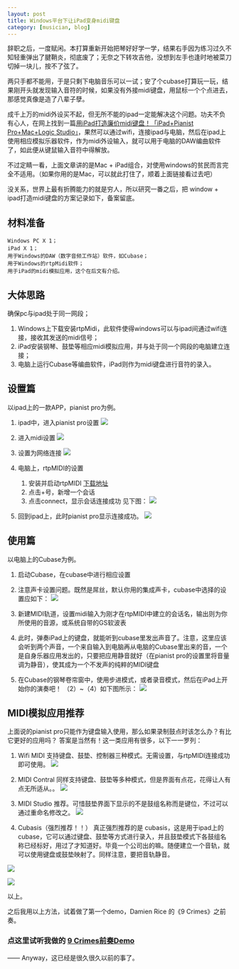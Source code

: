 ```yaml
---
layout: post
title: Windows平台下让iPad变身midi键盘
category: [musician, blog]
---
```


辞职之后，一度赋闲。本打算重新开始把琴好好学一学，结果右手因为练习过久不知轻重弹出了腱鞘炎，彻底废了；无奈之下转攻吉他，没想到左手也逢时地被菜刀切掉一块儿，按不了弦了。

两只手都不能用，于是只剩下电脑音乐可以一试；安了个cubase打算玩一玩，结果刚开头就发现输入音符的时候，如果没有外接midi键盘，用鼠标一个个点进去，那感觉真像是造了八辈子孽。

成千上万的midi外设买不起，但无所不能的ipad一定能解决这个问题。功夫不负有心人，在网上找到一篇[用iPad打造廉价midi键盘！「iPad+Pianist Pro+Mac+Logic Studio」](http://bbs.weiphone.com/read-htm-tid-1664135.html)，果然可以通过wifi，连接ipad与电脑，然后在ipad上使用相应模拟乐器软件，作为midi外设输入，就可以用于电脑的DAW编曲软件了，如此便从键鼠输入音符中得解放。

不过定睛一看，上面文章讲的是Mac + iPad组合，对使用windows的贫民而言完全不适用。（如果你用的是Mac，可以就此打住了，顺着上面链接看过去吧）

没关系，世界上最有折腾能力的就是穷人，所以研究一番之后，把 window + ipad打造midi键盘的方案记录如下，备案留底。


## 材料准备

```
Windows PC X 1；
iPad X 1；
用于Windows的DAW（数字音频工作站）软件，如Cubase；
用于Windows的rtpMidi软件；
用于iPad的midi模拟应用，这个在后文有介绍。
```
 
## 大体思路
确保pc与ipad处于同一网段；

1. Windows上下载安装rtpMidi，此软件使得windows可以与ipad间通过wifi连接，接收其发送的midi信号；
1. iPad安装钢琴、鼓垫等相应midi模拟应用，并与处于同一个网段的电脑建立连接；
1. 电脑上运行Cubase等编曲软件，iPad则作为midi键盘进行音符的录入。


## 设置篇

以ipad上的一款APP，pianist pro为例。

1. ipad中，进入pianist pro设置
![](/images/1.jpg)

1. 进入midi设置
![](/images/2.jpg)

1. 设置为网络连接
![](/images/3.jpg)

1. 电脑上，rtpMIDI的设置
     1. 安装并启动rtpMIDI [下载地址](http://pan.baidu.com/s/128QcB)
     1. 点击+号，新增一个会话
     1. 点击connect，显示会话连接成功
 见下图：
 ![](/images/4.jpg)

1. 回到ipad上，此时pianist pro显示连接成功。
![](/images/5.jpg)
 

## 使用篇

以电脑上的Cubase为例。

1. 启动Cubase，在cubase中进行相应设置
1. 注意声卡设置问题。既然是屌丝，默认你用的集成声卡，cubase中选择的设置应如下：
![](/images/6.jpg)

1. 新建MIDI轨道，设置midi输入为刚才在rtpMIDI中建立的会话名，输出则为你所使用的音源，或系统自带的GS软波表
1. 此时，弹奏iPad上的键盘，就能听到cubase里发出声音了。注意，这里应该会听到两个声音，一个来自输入到电脑再从电脑的Cubase里出来的音，一个是自身乐器应用发出的，只要把应用静音就好（在pianist pro的设置里将音量调为静音），使其成为一个不发声的纯粹的MIDI键盘
1. 在Cubase的钢琴卷帘窗中，使用步进模式，或者录音模式，然后在iPad上开始你的演奏吧！
（2）~（4）如下图所示：
![](/images/7.jpg)


## MIDI模拟应用推荐

上面说的pianist pro只能作为键盘输入使用，那么如果录制鼓点时该怎么办？有比它更好的应用吗？
答案是当然有！这一类应用有很多，以下一一罗列：

1. Wifi MIDI
支持键盘、鼓垫、控制器三种模式。无需设置，与rtpMIDI连接成功即可使用。
![](/images/8.jpg)
 

1. MIDI Contral
同样支持键盘、鼓垫等多种模式，但是界面有点花，花得让人有点无所适从。。
![](/images/9.jpg)


1. MIDI Studio
推荐。可惜鼓垫界面下显示的不是鼓组名称而是键位，不过可以通过重命名修改之。
![](/images/10.jpg)


1. Cubasis（强烈推荐！！）
真正强烈推荐的是 cubasis，这是用于ipad上的cubase，它可以通过键盘、鼓垫等方式进行录入，并且鼓垫模式下各鼓组名称已经标好，用过了才知道好。毕竟一个公司出的嘛。随便建立一个音轨，就可以使用键盘或鼓垫映射了。同样注意，要把音轨静音。

![](/images/11.jpg)

![](/images/12.jpg)

以上。

之后我用以上方法，试着做了第一个demo，Damien Rice 的《9 Crimes》之前奏。

### 点这里试听我做的 [9 Crimes前奏Demo](http://pan.baidu.com/s/1EewO1)

——
Anyway，这已经是很久很久以前的事了。

